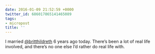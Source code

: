 ```yaml
---
date: 2016-01-09 21:52:59 +0000
twitter_id: 686017865141465089
tags:
- micropost
title: ''
---
```


I married [@britthildreth](https://twitter.com/britthildreth) 6 years ago today. There’s been a lot of real life involved, and there’s no one else I’d rather do real life with.
